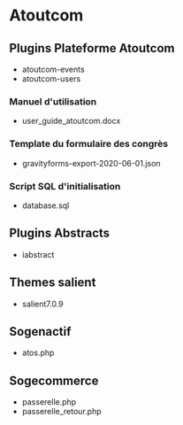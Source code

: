 # Atoutcom

## Plugins Plateforme Atoutcom

 - atoutcom-events
 - atoutcom-users
 
### Manuel d'utilisation
 
 - user_guide_atoutcom.docx
 
### Template du formulaire des congrès
 
 - gravityforms-export-2020-06-01.json 
 
### Script SQL d'initialisation

 - database.sql
 
## Plugins Abstracts

 - iabstract
 
## Themes salient

 - salient7.0.9

## Sogenactif

 - atos.php

## Sogecommerce

 - passerelle.php
 - passerelle_retour.php
 

 
